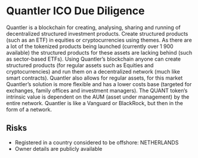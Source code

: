 # Quantler ICO Due Diligence
Quantler is a blockchain for creating, analysing, sharing and running of decentralized structured investment products. Create structured products (such as an ETF) in equities or cryptocurrencies using themes. As there are a lot of the tokenized products being launched (currently over 1 900 available) the structured products for these assets are lacking behind (such as sector-based ETFs). Using Quantler’s blockchain anyone can create structured products (for regular assets such as Equities and cryptocurrencies) and run them on a decentralized network (much like smart contracts). Quantler also allows for regular assets, for this market Quantler’s solution is more flexible and has a lower costs base (targeted for exchanges, family offices and investment managers). The QUANT token’s intrinsic value is dependent on the AUM (asset under management) by the entire network. Quantler is like a Vanguard or BlackRock, but then in the form of a network.
## Risks
* Registered in a country considered to be offshore: NETHERLANDS
* Owner details are publicly available
